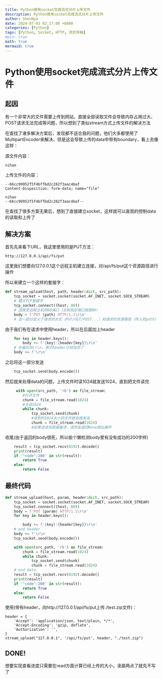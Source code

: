 ```yaml
---
title: Python使用socket完成流式分片上传文件
description: Python使用socket完成流式分片上传文件
author: ShenNya
date: 2024-07-03 02:17:00 +0800
categories: [Python]
tags: [Python, Socket, HTTP, 流式传输]
#pin: true
math: true
mermaid: true
---
```


# Python使用socket完成流式分片上传文件

## 起因

有一个非常大的文件需要上传到网站，直接全部读取文件会导致内存占用过大、POST请求无法完成等问题，所以想到了类似stream方式上传文件的解决方法

在查找了诸多解决方案后，发现都不适合我的问题，他们大多都使用了MultipartEncoder来解决，但是这会导致上传的data中带有boundary，看上去像这样：

源文件内容：

```
nihao
```

上传文件的内容：

```
--66cc99952f5f4bffbd2c282f3aac4baf
Content-Disposition: form-data; name="file"

nihao
--66cc99952f5f4bffbd2c282f3aac4baf--
```

在查找了很多方案无果后，想到了直接建立socket，这样就可以直观的控制data的读取和上传了

## 解决方案

首先先来看下URL，我这里使用的是PUT方法：

```
http://127.0.0.1/api/fs/put
```

这里我们想要向127.0.0.1这个远程主机建立连接，对/api/fs/put这个资源路径进行操作

所以来建立一个这样的套接字：

```python
def stream_upload(host, path, header:dict, src_path):
    tcp_socket = socket.socket(socket.AF_INET, socket.SOCK_STREAM)
    # 建立TCP套接字
    tcp_socket.connect((host, 80))
    # 连接至远程主机的80端口（没有指定端口就是80）
    body = f'PUT {path} HTTP/1.1\r\n'
    # 这一部分定义了请求的方式（PUT/GET/POST...）和请求的资源路径（传入的path）
```
由于我们有在请求中使用header，所以在后面加上header
```python
    for key in header.keys():
        body += f'{key}:{header[key]}\r\n'
    # 在最后加\r\n，表示header已经加完了
    body += f'\r\n'
```
之后将这一部分发送
```python
    tcp_socket.send(body.encode())
```

然后就来处理data的问题，上传文件时读1024就发送1024，直到把文件读完
```python
     with open(src_path, 'rb') as file_stream:
        #打开文件
        chunk = file_stream.read(1024)
        #先读1024
        while chunk:
            tcp_socket.send(chunk)
            #读到的1024大小的文件就会被发送
            chunk = file_stream.read(1024)
            #如果没读完就接着读，读完会返回None跳出循环
```

收尾(由于返回的body很死，所以偷个懒检测body里有没有成功的200字样)

```python
    result = tcp_socket.recv(8192).decode()
    print(result)
    if '"code":200' in str(result):
        return True
    else:
        return False
```

## 最终代码

```python
def stream_upload(host, param, header:dict, src_path):
    tcp_socket = socket.socket(socket.AF_INET, socket.SOCK_STREAM)
    tcp_socket.connect((host, 80))
    body = f'PUT {param} HTTP/1.1\r\n'
    for key in header.keys():

        body += f'{key}:{header[key]}\r\n'
    # end header
    body += f'\r\n'
    tcp_socket.send(body.encode())

    with open(src_path, 'rb') as file_stream:
        chunk = file_stream.read(1024)
        while chunk:
            tcp_socket.send(chunk)
            chunk = file_stream.read(1024)
    # end data
    result = tcp_socket.recv(8192).decode()
    print(result)
    if '"code":200' in str(result):
        return True
    else:
        return False
```

使用(带有header，向http://127.0.0.1/api/fs/put上传./test.zip文件)：
```
header = {
    'Accept': 'application/json, text/plain, */*',
    'Accept-Encoding': 'gzip, deflate',
    'Authorization': '',
}
stream_upload("127.0.0.1", '/api/fs/put', header, "./test.zip")
```
## DONE!

想要实现查看进度只需要在read方面计算已经上传的大小，凌晨两点了就先不写了
